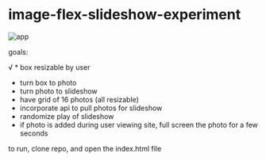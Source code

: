 # image-flex-slideshow-experiment
![app](http://i.imgur.com/dokppXA.png)

goals:

√ * box resizable by user
* turn box to photo
* turn photo to slideshow
* have grid of 16 photos (all resizable) 
* incorporate api to pull photos for slideshow
* randomize play of slideshow
* if photo is added during user viewing site, full screen the photo for a few seconds

to run, clone repo, and open the index.html file

